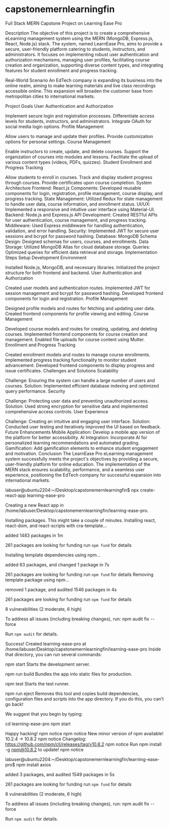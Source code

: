 # capstonemernlearningfin
Full Stack MERN Capstone Project on Learning Ease Pro

Description
The objective of this project is to create a comprehensive eLearning management system using the MERN (MongoDB, Express.js, React, Node.js) stack. The system, named LearnEase Pro, aims to provide a secure, user-friendly platform catering to students, instructors, and administrators. It focuses on implementing robust user authentication and authorization mechanisms, managing user profiles, facilitating course creation and organization, supporting diverse content types, and integrating features for student enrollment and progress tracking.

Real-World Scenario
An EdTech company is expanding its business into the online realm, aiming to make learning materials and live class recordings accessible online. This expansion will broaden the customer base from metropolitan cities to international markets.

Project Goals
User Authentication and Authorization

Implement secure login and registration processes.
Differentiate access levels for students, instructors, and administrators.
Integrate OAuth for social media login options.
Profile Management

Allow users to manage and update their profiles.
Provide customization options for personal settings.
Course Management

Enable instructors to create, update, and delete courses.
Support the organization of courses into modules and lessons.
Facilitate the upload of various content types (videos, PDFs, quizzes).
Student Enrollment and Progress Tracking

Allow students to enroll in courses.
Track and display student progress through courses.
Provide certificates upon course completion.
System Architecture
Frontend: React.js
Components: Developed reusable components for login, registration, profile management, course display, and progress tracking.
State Management: Utilized Redux for state management to handle user data, course information, and enrollment status.
UI/UX: Implemented a responsive and intuitive user interface using Material-UI.
Backend: Node.js and Express.js
API Development: Created RESTful APIs for user authentication, course management, and progress tracking.
Middleware: Used Express middleware for handling authentication, validation, and error handling.
Security: Implemented JWT for secure user sessions and bcrypt for password hashing.
Database: MongoDB
Schema Design: Designed schemas for users, courses, and enrollments.
Data Storage: Utilized MongoDB Atlas for cloud database storage.
Queries: Optimized queries for efficient data retrieval and storage.
Implementation Steps
Setup Development Environment

Installed Node.js, MongoDB, and necessary libraries.
Initialized the project structure for both frontend and backend.
User Authentication and Authorization

Created user models and authentication routes.
Implemented JWT for session management and bcrypt for password hashing.
Developed frontend components for login and registration.
Profile Management

Designed profile models and routes for fetching and updating user data.
Created frontend components for profile viewing and editing.
Course Management

Developed course models and routes for creating, updating, and deleting courses.
Implemented frontend components for course creation and management.
Enabled file uploads for course content using Multer.
Enrollment and Progress Tracking

Created enrollment models and routes to manage course enrollments.
Implemented progress tracking functionality to monitor student advancement.
Developed frontend components to display progress and issue certificates.
Challenges and Solutions
Scalability

Challenge: Ensuring the system can handle a large number of users and courses.
Solution: Implemented efficient database indexing and optimized query performance.
Security

Challenge: Protecting user data and preventing unauthorized access.
Solution: Used strong encryption for sensitive data and implemented comprehensive access controls.
User Experience

Challenge: Creating an intuitive and engaging user interface.
Solution: Conducted user testing and iteratively improved the UI based on feedback.
Future Enhancements
Mobile Application: Develop a mobile app version of the platform for better accessibility.
AI Integration: Incorporate AI for personalized learning recommendations and automated grading.
Gamification: Add gamification elements to enhance student engagement and motivation.
Conclusion
The LearnEase Pro eLearning management system successfully meets the project's objectives by providing a secure, user-friendly platform for online education. The implementation of the MERN stack ensures scalability, performance, and a seamless user experience, positioning the EdTech company for successful expansion into international markets.

labuser@ubuntu2204:~/Desktop/capstonemernlearningfin$ npx create-react-app learning-ease-pro

Creating a new React app in /home/labuser/Desktop/capstonemernlearningfin/learning-ease-pro.

Installing packages. This might take a couple of minutes.
Installing react, react-dom, and react-scripts with cra-template...


added 1483 packages in 1m

261 packages are looking for funding
  run `npm fund` for details

Installing template dependencies using npm...

added 63 packages, and changed 1 package in 7s

261 packages are looking for funding
  run `npm fund` for details
Removing template package using npm...


removed 1 package, and audited 1546 packages in 4s

261 packages are looking for funding
  run `npm fund` for details

8 vulnerabilities (2 moderate, 6 high)

To address all issues (including breaking changes), run:
  npm audit fix --force

Run `npm audit` for details.

Success! Created learning-ease-pro at /home/labuser/Desktop/capstonemernlearningfin/learning-ease-pro
Inside that directory, you can run several commands:

  npm start
    Starts the development server.

  npm run build
    Bundles the app into static files for production.

  npm test
    Starts the test runner.

  npm run eject
    Removes this tool and copies build dependencies, configuration files
    and scripts into the app directory. If you do this, you can’t go back!

We suggest that you begin by typing:

  cd learning-ease-pro
  npm start

Happy hacking!
npm notice 
npm notice New minor version of npm available! 10.2.4 -> 10.8.2
npm notice Changelog: https://github.com/npm/cli/releases/tag/v10.8.2
npm notice Run npm install -g npm@10.8.2 to update!
npm notice 

labuser@ubuntu2204:~/Desktop/capstonemernlearningfin/learning-ease-pro$ npm install axios

added 3 packages, and audited 1549 packages in 5s

261 packages are looking for funding
  run `npm fund` for details

8 vulnerabilities (2 moderate, 6 high)

To address all issues (including breaking changes), run:
  npm audit fix --force

Run `npm audit` for details.

